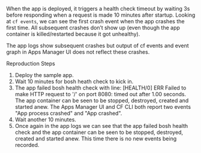 When the app is deployed, it triggers a health check timeout by waiting 3s before responding when a request is made 10 minutes after startup. Looking at `cf events`, we can see the first crash event when the app crashes the first time. All subsequent crashes don’t show up (even though the app container is killed/restarted because it got unhealthy).

The app logs show subsequent crashes but output of cf events and event graph in Apps Manager UI does not reflect these crashes.


Reproduction Steps

1. Deploy the sample app.
2. Wait 10 minutes for bosh heath check to kick in.
3. The app failed bosh health check with line: \[HEALTH/0] ERR Failed to make HTTP request to '/' on port 8080: timed out after 1.00 seconds. The app container can be seen to be stopped, destroyed, created and started anew. The Apps Manager UI and CF CLI both report two events "App process crashed" and "App crashed".
4. Wait another 10 minutes.
5. Once again in the app logs we can see that the app failed bosh health check and the app container can be seen to be stopped, destroyed, created and started anew. This time there is no new events being recorded.
